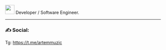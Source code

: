 <img src="https://media.giphy.com/media/WUlplcMpOCEmTGBtBW/giphy.gif" width="30"> Developer / Software Engineer.
 
---


### ✍️ Social:

Tg: https://t.me/artemmuzic

<!-- ---


### :fire: My Stats :

[![GitHub Streak](http://github-readme-streak-stats.herokuapp.com?user=artemmusic&theme=dark&background=000000)](https://git.io/streak-stats) -->
